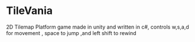 # TileVania
2D Tilemap Platform game made in unity and written in c#, controls w,s,a,d for movement , space to jump ,and left shift to rewind
